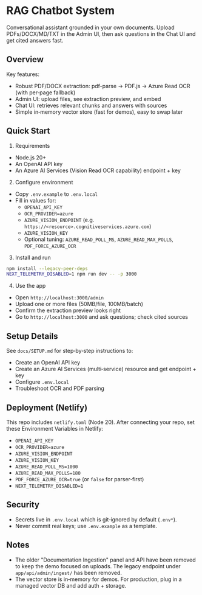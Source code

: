 # RAG Chatbot System

Conversational assistant grounded in your own documents. Upload PDFs/DOCX/MD/TXT in the Admin UI, then ask questions in the Chat UI and get cited answers fast.

## Overview

Key features:

- Robust PDF/DOCX extraction: pdf-parse → PDF.js → Azure Read OCR (with per‑page fallback)
- Admin UI: upload files, see extraction preview, and embed
- Chat UI: retrieves relevant chunks and answers with sources
- Simple in‑memory vector store (fast for demos), easy to swap later

## Quick Start

1) Requirements

- Node.js 20+
- An OpenAI API key
- An Azure AI Services (Vision Read OCR capability) endpoint + key

2) Configure environment

- Copy `.env.example` to `.env.local`
- Fill in values for:
  - `OPENAI_API_KEY`
  - `OCR_PROVIDER=azure`
  - `AZURE_VISION_ENDPOINT` (e.g. `https://<resource>.cognitiveservices.azure.com`)
  - `AZURE_VISION_KEY`
  - Optional tuning: `AZURE_READ_POLL_MS`, `AZURE_READ_MAX_POLLS`, `PDF_FORCE_AZURE_OCR`

3) Install and run

```bash
npm install --legacy-peer-deps
NEXT_TELEMETRY_DISABLED=1 npm run dev -- -p 3000
```

4) Use the app

- Open `http://localhost:3000/admin`
- Upload one or more files (50MB/file, 100MB/batch)
- Confirm the extraction preview looks right
- Go to `http://localhost:3000` and ask questions; check cited sources

## Setup Details

See `docs/SETUP.md` for step‑by‑step instructions to:

- Create an OpenAI API key
- Create an Azure AI Services (multi‑service) resource and get endpoint + key
- Configure `.env.local`
- Troubleshoot OCR and PDF parsing

## Deployment (Netlify)

This repo includes `netlify.toml` (Node 20). After connecting your repo, set these Environment Variables in Netlify:

- `OPENAI_API_KEY`
- `OCR_PROVIDER=azure`
- `AZURE_VISION_ENDPOINT`
- `AZURE_VISION_KEY`
- `AZURE_READ_POLL_MS=1000`
- `AZURE_READ_MAX_POLLS=180`
- `PDF_FORCE_AZURE_OCR=true` (or `false` for parser‑first)
- `NEXT_TELEMETRY_DISABLED=1`

## Security

- Secrets live in `.env.local` which is git‑ignored by default (`.env*`).
- Never commit real keys; use `.env.example` as a template.

## Notes

- The older "Documentation Ingestion" panel and API have been removed to keep the demo focused on uploads. The legacy endpoint under `app/api/admin/ingest/` has been removed.
- The vector store is in‑memory for demos. For production, plug in a managed vector DB and add auth + storage.
